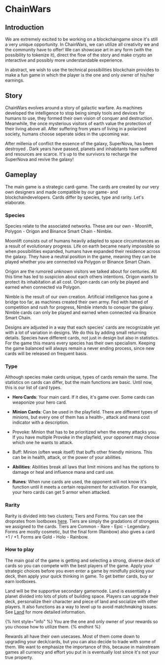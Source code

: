 # ChainWars

## Introduction

We are extremely excited to be working on a blockchaingame since it's still a very unique opportunity. In ChainWars, we can utilize all creativity we and the community have to offer! We can showcase art in any form \(with the possibility to tokenize it\), direct the flow of the story and make crypto an interactive and possibly more understandable experience.

In abstract, we wish to use the technical possibilities blockchain provides to make a fun game in which the player is the one and only owner of his/her earnings.

## Story

ChainWars evolves around a story of galactic warfare. As machines developed the intelligence to stop being simply tools and devices for humans to use, they formed their own vision of conquer and destruction. Meanwhile, the once mysterious visitors of earth value the protection of their living above all. After suffering from years of living in a polarized society, humans choose seperate sides in the upcoming war.

After millenia of conflict the essence of the galaxy, SuperNova, has been destroyed . Dark years have passed, planets and inhabitants have suffered and resources are scarce. It's up to the survivors to recharge the SuperNova and revive the galaxy!

## Gameplay

The main game is a strategic card-game. The cards are created by our very own designers and made compatible by our game- and blockchaindevelopers. Cards differ by species, type and rarity. Let's elaborate.

### **Species**

Species relate to the associated networks. These are our own - Moonlift, Polygon - Origon and Binance Smart Chain - Nimble. 

Moonlift consists out of humans heavily adapted to space circumstances as a result of evolutionary progress. Life on earth became nearly impossible so when possibilities expanded, humans have expanded their residence across the galaxy. They have a neutral position in the game, meaning they can be played whether you are connected via Polygon or Binance Smart Chain.

Origon are the rumored unknown visitors we talked about for centuries. All this time has led to suspicion about each others intentions. Origon wants to protect its inhabitation at all cost. Origon cards can only be played and earned when connected via Polygon.

Nimble is the result of our own creation. Artificial intelligence has gone a bridge too far, as machines created their own army. Fed with hatred of competition and rush for progress, Nimble intends to conquer the galaxy. Nimble cards can only be played and earned when connected via Binance Smart Chain.

Designs are adjusted in a way that each species' cards are recognizable yet with a lot of variation in designs. We do this by adding small returning details. Species have different cards, not just in design but also in statistics. For the game this means every species has their own specialism. Keeping the game balanced will always remain a never ending process, since new cards will be released on frequent basis.

### **Type**

Although species make cards unique, types of cards remain the same. The statistics on cards can differ, but the main functions are basic. Until now, this is our list of card types.

* **Hero Cards**: Your main card. If it dies, it's game over. Some cards can weaponize your hero card.



* **Minion Cards**: Can be used in the playfield. There are different types of minions, but every one of them has a health-, attack and mana cost indicator with a description.
* Provoke: Minion that has to be prioritized when the enemy attacks you. If you have multiple Provoke in the playfield, your opponent may choose which one he wants to attack.
* Buff: Minion \(often weak itself\) that buffs other friendly minions. This can be in health, attack, or the power of your abilities.



* **Abilities**: Abilities break all laws that limit minions and has the options to damage or heal and influence mana and card use.



* **Runes**: When rune cards are used, the opponent will not know it's function until it meets a certain requirement for activation. For example, your hero cards can get 5 armor when attacked.

### Rarity

Rarity is divided into two clusters; Tiers and Forms. You can see the droprates from lootboxes [here](rewards-and-earnings.md). Tiers are simply the gradations of strongess we assigned to the cards. Tiers are Common - Rare - Epic - Legendary. Forms are mostly cosmetic, but the final form \(Rainbow\) also gives a card +1 / +1. Forms are Gold - Holo - Rainbow.

### How to play

The main goal of the game is getting and selecting a strong, diverse deck of cards so you can compete with the best players of the game. Apply your strategic choices before you even enter a game by mindfully picking your deck, then apply your quick thinking in game. To get better cards, buy or earn lootboxes.

Land will be the supportive secondary gamemode. Land is essentially a planet divided into lots of plots of building space. Players can upgrade their deck, personalize their character and piece of land and socialize with other players. It also functions as a way to level up to avoid matchmaking issues. See [Land](land.md) for more detailed information.

{% hint style="info" %}
You are the one and only owner of your rewards so you choose how to utilize them.
{% endhint %}

Rewards all have their own usecases. Most of them come down to upgrading your deck/cards, but you can also decide to trade with some of them. We want to emphasize the importance of this, because in mainstream games all currency and effort you put in is eventually lost since it's not your true property.

